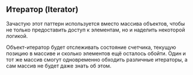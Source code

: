 ## Итератор (Iterator)

Зачастую этот паттерн используется вместо массива объектов, чтобы не только предоставить доступ к элементам, но и наделить некоторой логикой.

Объект-итератор будет отслеживать состояние счетчика, текущую позицию в массиве и сколько элементов ещё осталось обойти. Один и тот же массив смогут одновременно обходить различные итераторы, а сам массив не будет даже знать об этом.